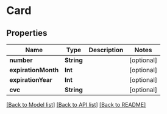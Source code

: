 # Card

## Properties
Name | Type | Description | Notes
------------ | ------------- | ------------- | -------------
**number** | **String** |  | [optional] 
**expirationMonth** | **Int** |  | [optional] 
**expirationYear** | **Int** |  | [optional] 
**cvc** | **String** |  | [optional] 

[[Back to Model list]](../README.md#documentation-for-models) [[Back to API list]](../README.md#documentation-for-api-endpoints) [[Back to README]](../README.md)


